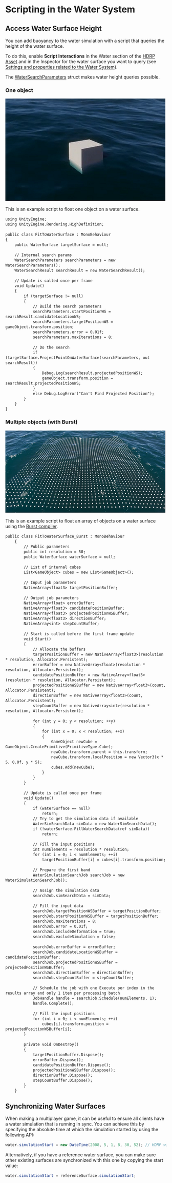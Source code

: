 # Scripting in the Water System

## Access Water Surface Height

You can add buoyancy to the water simulation with a script that queries the height of the water surface.

To do this, enable **Script Interactions** in the Water section of the [HDRP Asset](HDRP-Asset.md#water-scriptinteractions) and in the Inspector for the water surface you want to query (see [Settings and properties related to the Water System](WaterSystem-Properties.md#scriptinteractions)).

The [WaterSearchParameters](https://docs.unity3d.com/Packages/com.unity.render-pipelines.high-definition@14.0/api/UnityEngine.Rendering.HighDefinition.WaterSearchParameters.html) struct makes water height queries possible.

### One object

![](Images/water-22.2-onebuoyancy.png)<br/>

This is an example script to float one object on a water surface.

```
using UnityEngine;
using UnityEngine.Rendering.HighDefinition;

public class FitToWaterSurface : MonoBehaviour
{
    public WaterSurface targetSurface = null;

    // Internal search params
    WaterSearchParameters searchParameters = new WaterSearchParameters();
    WaterSearchResult searchResult = new WaterSearchResult();

    // Update is called once per frame
    void Update()
    {
        if (targetSurface != null)
        {
            // Build the search parameters
            searchParameters.startPositionWS = searchResult.candidateLocationWS;
            searchParameters.targetPositionWS = gameObject.transform.position;
            searchParameters.error = 0.01f;
            searchParameters.maxIterations = 8;

            // Do the search
            if (targetSurface.ProjectPointOnWaterSurface(searchParameters, out searchResult))
            {
                Debug.Log(searchResult.projectedPositionWS);
                gameObject.transform.position = searchResult.projectedPositionWS;
            }
            else Debug.LogError("Can't Find Projected Position");
        }
    }
}
```


### Multiple objects (with Burst)

![](Images/water-22.2-multibuoyancy.png)<br/>

This is an example script to float an array of objects on a water surface using the [Burst compiler](https://docs.unity3d.com/Packages/com.unity.burst@1.8/manual/index.html).


```
public class FitToWaterSurface_Burst : MonoBehaviour
    {
        // Public parameters
        public int resolution = 50;
        public WaterSurface waterSurface = null;

        // List of internal cubes
        List<GameObject> cubes = new List<GameObject>();

        // Input job parameters
        NativeArray<float3> targetPositionBuffer;

        // Output job parameters
        NativeArray<float> errorBuffer;
        NativeArray<float3> candidatePositionBuffer;
        NativeArray<float3> projectedPositionWSBuffer;
        NativeArray<float3> directionBuffer;
        NativeArray<int> stepCountBuffer;

        // Start is called before the first frame update
        void Start()
        {
            // Allocate the buffers
            targetPositionBuffer = new NativeArray<float3>(resolution * resolution, Allocator.Persistent);
            errorBuffer = new NativeArray<float>(resolution * resolution, Allocator.Persistent);
            candidatePositionBuffer = new NativeArray<float3>(resolution * resolution, Allocator.Persistent);
            projectedPositionWSBuffer = new NativeArray<float3>(count, Allocator.Persistent);
            directionBuffer = new NativeArray<float3>(count, Allocator.Persistent);
            stepCountBuffer = new NativeArray<int>(resolution * resolution, Allocator.Persistent);

            for (int y = 0; y < resolution; ++y)
            {
                for (int x = 0; x < resolution; ++x)
                {
                    GameObject newCube = GameObject.CreatePrimitive(PrimitiveType.Cube);
                    newCube.transform.parent = this.transform;
                    newCube.transform.localPosition = new Vector3(x * 5, 0.0f, y * 5);
                    cubes.Add(newCube);
                }
            }
        }

        // Update is called once per frame
        void Update()
        {
            if (waterSurface == null)
                return;
            // Try to get the simulation data if available
            WaterSimSearchData simData = new WaterSimSearchData();
            if (!waterSurface.FillWaterSearchData(ref simData))
                return;

            // Fill the input positions
            int numElements = resolution * resolution;
            for (int i = 0; i < numElements; ++i)
                targetPositionBuffer[i] = cubes[i].transform.position;

            // Prepare the first band
            WaterSimulationSearchJob searchJob = new WaterSimulationSearchJob();

            // Assign the simulation data
            searchJob.simSearchData = simData;

            // Fill the input data
            searchJob.targetPositionWSBuffer = targetPositionBuffer;
            searchJob.startPositionWSBuffer = targetPositionBuffer;
            searchJob.maxIterations = 8;
            searchJob.error = 0.01f;
            searchJob.includeDeformation = true;
            searchJob.excludeSimulation = false;

            searchJob.errorBuffer = errorBuffer;
            searchJob.candidateLocationWSBuffer = candidatePositionBuffer;
            searchJob.projectedPositionWSBuffer = projectedPositionWSBuffer;
            searchJob.directionBuffer = directionBuffer;
            searchJob.stepCountBuffer = stepCountBuffer;

            // Schedule the job with one Execute per index in the results array and only 1 item per processing batch
            JobHandle handle = searchJob.Schedule(numElements, 1);
            handle.Complete();

            // Fill the input positions
            for (int i = 0; i < numElements; ++i)
                cubes[i].transform.position = projectedPositionWSBuffer[i];
        }

        private void OnDestroy()
        {
            targetPositionBuffer.Dispose();
            errorBuffer.Dispose();
            candidatePositionBuffer.Dispose();
            projectedPositionWSBuffer.Dispose();
            directionBuffer.Dispose();
            stepCountBuffer.Dispose();
        }
    }

```

## Synchronizing Water Surfaces

When making a multiplayer game, it can be useful to ensure all clients have a water simulation that is running in sync.
You can achieve this by specifying the absolute time at which the simulation started by using the following API:

```cs
water.simulationStart = new DateTime(2008, 5, 1, 8, 30, 52); // HDRP will compute the water simulation as if the program started at that time
```

Alternatively, if you have a reference water surface, you can make sure other existing surfaces are synchronized with this one by copying the start value:

```cs
water.simulationStart = referenceSurface.simulationStart;
```
